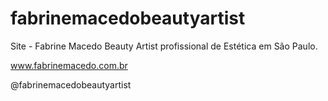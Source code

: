 # fabrinemacedobeautyartist
Site - Fabrine Macedo Beauty Artist profissional de Estética em São Paulo.

www.fabrinemacedo.com.br

@fabrinemacedobeautyartist
